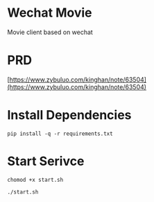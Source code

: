 # Wechat Movie
Movie client based on wechat

# PRD
[https://www.zybuluo.com/kinghan/note/63504](https://www.zybuluo.com/kinghan/note/63504)

# Install Dependencies
`pip install -q -r requirements.txt`

# Start Serivce
`chomod +x start.sh`

`./start.sh`

